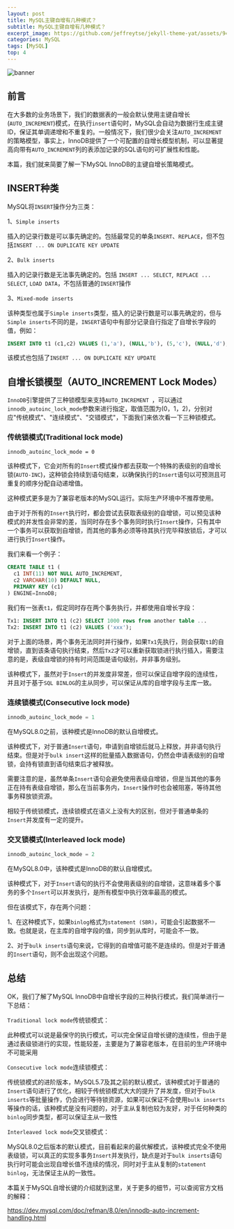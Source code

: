 ```yaml
---
layout: post
title: MySQL主键自增有几种模式？
subtitle: MySQL主键自增有几种模式？
excerpt_image: https://github.com/jeffreytse/jekyll-theme-yat/assets/9413601/2ed22d49-90b1-4f7e-8e8f-b77b21dee505
categories: MySQL
tags: [MySQL]
top: 4
---
```


![banner](https://github.com/jeffreytse/jekyll-theme-yat/assets/9413601/2ed22d49-90b1-4f7e-8e8f-b77b21dee505)

## 前言  

  在大多数的业务场景下，我们的数据表的一般会默认使用主键自增长(`AUTO_INCREMENT`)模式，在执行`insert`语句时，MySQL会自动为数据行生成主键ID，保证其单调递增和不重复的。一般情况下，我们很少会关注`AUTO_INCREMENT`的策略模型，事实上，InnoDB提供了一个可配置的自增长模型机制，可以显著提高向带有`AUTO_INCREMENT`列的表添加记录的SQL语句的可扩展性和性能。

  本篇，我们就来简要了解一下MySQL InnoDB的主键自增长策略模式。



## INSERT种类

MySQL将`INSERT`操作分为三类：

1、`Simple inserts`

插入的记录行数是可以事先确定的。包括最常见的单条`INSERT`、`REPLACE`，但不包括`INSERT ... ON DUPLICATE KEY UPDATE`

2、`Bulk inserts`

插入的记录行数是无法事先确定的。包括 `INSERT ... SELECT`,` REPLACE ... SELECT`, `LOAD DATA`，不包括普通的`INSERT`操作

3、`Mixed-mode inserts`

该种类型也属于`Simple inserts`类型，插入的记录行数是可以事先确定的，但与`Simple inserts`不同的是，`INSERT`语句中有部分记录自行指定了自增长字段的值，例如：

```sql
INSERT INTO t1 (c1,c2) VALUES (1,'a'), (NULL,'b'), (5,'c'), (NULL,'d');
```

该模式也包括了`INSERT ... ON DUPLICATE KEY UPDATE`



## 自增长锁模型（AUTO_INCREMENT Lock Modes）

`InnoDB`引擎提供了三种锁模型来支持`AUTO_INCREMENT `，可以通过`innodb_autoinc_lock_mode`参数来进行指定，取值范围为(0，1，2)，分别对应"传统模式"、"连续模式"、"交错模式"，下面我们来依次看一下三种锁模式。

### 传统锁模式(Traditional lock mode)

```
innodb_autoinc_lock_mode = 0
```

该种模式下，它会对所有的`Insert`模式操作都去获取一个特殊的表级别的自增长锁(`AUTO-INC`)，这种锁会持续到语句结束，以确保执行的`Insert`语句以可预测且可重复的顺序分配自动递增值。

这种模式更多是为了兼容老版本的MySQL运行。实际生产环境中不推荐使用。

由于对于所有的`Insert`执行时，都会尝试去获取表级别的自增锁，可以预见该种模式的并发性会非常的差，当同时存在多个事务同时执行`Insert`操作，只有其中一个事务可以获取到自增锁，而其他的事务必须等待其执行完毕释放锁后，才可以进行执行`Insert`操作。

我们来看一个例子：

```sql
CREATE TABLE t1 (
  c1 INT(11) NOT NULL AUTO_INCREMENT,
  c2 VARCHAR(10) DEFAULT NULL,
  PRIMARY KEY (c1)
) ENGINE=InnoDB;
```

我们有一张表`t1`，假定同时存在两个事务执行，并都使用自增长字段：

```sql
Tx1: INSERT INTO t1 (c2) SELECT 1000 rows from another table ...
Tx2: INSERT INTO t1 (c2) VALUES ('xxx');
```

对于上面的场景，两个事务无法同时并行操作，如果`Tx1`先执行，则会获取`t1`的自增锁，直到该条语句执行结束，然后`Tx2`才可以重新获取锁进行执行插入，需要注意的是，表级自增锁的持有时间范围是语句级别，并非事务级别。



该种模式下，虽然对于`Insert`的并发度非常差，但可以保证自增字段的连续性，并且对于基于`SQL BINLOG`的主从同步，可以保证从库的自增字段与主库一致。



### 连续锁模式(Consecutive lock mode)

```sql
innodb_autoinc_lock_mode = 1
```

在MySQL8.0之前，该种模式是InnoDB的默认自增模式。

该种模式下，对于普通`Insert`语句，申请到自增锁后就马上释放，并非语句执行结束。但是对于`bulk insert`这样的批量插入数据语句，仍然会申请表级别的自增锁，会持有锁直到语句结束后才被释放。

需要注意的是，虽然单条`Insert`语句会避免使用表级自增锁，但是当其他的事务正在持有表级自增锁，那么在当前事务内，`Insert`操作时也会被阻塞，等待其他事务释放锁资源。

相较于传统锁模式，连续锁模式在语义上没有大的区别，但对于普通单条的`Insert`并发度有一定的提升。





### 交叉锁模式(Interleaved lock mode)

```sql
innodb_autoinc_lock_mode = 2
```

在MySQL8.0中，该种模式是InnoDB的默认自增模式。

该种模式下，对于`Insert`语句的执行不会使用表级别的自增锁，这意味着多个事务的多个`Insert`可以并发执行，是所有模型中执行效率最高的模式。

但在该模式下，存在两个问题：

​	1、在这种模式下，如果`binlog`格式为`statement (SBR)`，可能会引起数据不一致。也就是说，在主库的自增字段的值，同步到从库时，可能会不一致。

​	2、对于`bulk inserts`语句来说，它得到的自增值可能不是连续的。但是对于普通的`Insert`语句，则不会出现这个问题。





## 总结

OK，我们了解了MySQL InnoDB中自增长字段的三种执行模式，我们简单进行一下总结：

`Traditional lock mode`传统锁模式：

此种模式可以说是最保守的执行模式，可以完全保证自增长键的连续性，但由于是通过表级锁进行的实现，性能较差，主要是为了兼容老版本，在目前的生产环境中不可能采用

`Consecutive lock mode`连续锁模式：

传统锁模式的进阶版本，MySQL5.7及其之前的默认模式，该种模式对于普通的`Insert`语句进行了优化，相较于传统锁模式大大的提升了并发度，但对于`bulk inserts`等批量操作，仍会进行等待锁资源，如果可以保证不会使用`bulk inserts`等操作的话，该种模式是没有问题的，对于主从复制也较为友好，对于任何种类的`binlog`同步类型，都可以保证主从一致性

`Interleaved lock mode`交叉锁模式：

MySQL8.0之后版本的默认模式，目前看起来的最优解模式，该种模式完全不使用表级锁，可以真正的实现多事务`Insert`并发执行，缺点是对于`bulk inserts`语句执行时可能会出现自增长值不连续的情况，同时对于主从复制的`statement  binlog`，无法保证主从的一致性。



本篇关于MySQL自增长键的介绍就到这里，关于更多的细节，可以查阅官方文档的解释：

https://dev.mysql.com/doc/refman/8.0/en/innodb-auto-increment-handling.html











